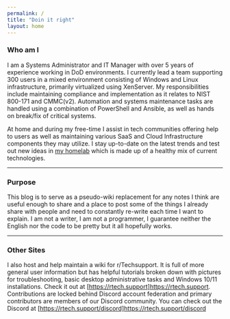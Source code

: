 ```yaml
---
permalink: /
title: "Doin it right"
layout: home
---
```

### Who am I
I am a Systems Administrator and IT Manager with over 5 years of experience working in DoD environments. I currently lead a team supporting 300 users in a mixed environment consisting of Windows and Linux infrastructure, primarily virtualized using XenServer. My responsibilities include maintaining compliance and implementation as it relates to NIST 800-171 and CMMC(v2). Automation and systems maintenance tasks are handled using a combination of PowerShell and Ansible, as well as hands on break/fix of critical systems.

At home and during my free-time I assist in tech communities offering help to users as well as maintaining various SaaS and Cloud Infrastructure components they may utilize.  I stay up-to-date on the latest trends and test out new ideas in [my homelab](/homelab) which is made up of a healthy mix of current technologies.

--- 
### Purpose
This blog is to serve as a pseudo-wiki replacement for any notes I think are useful enough to share and a place to post some of the things I already share with people and need to constantly re-write each time I want to explain. I am not a writer, I am not a programmer, I guarantee neither the English nor the code to be pretty but it all hopefully works.

--- 
### Other Sites
I also host and help maintain a wiki for r/Techsupport. It is full of more general user information but has helpful tutorials broken down with pictures for troubleshooting, basic desktop administrative tasks and Windows 10/11 installations. Check it out at [https://rtech.support]https://rtech.support. Contributions are locked behind Discord account federation and primary contributors are members of our Discord community. You can check out the Discord at [https://rtech.support/discord]https://rtech.support/discord